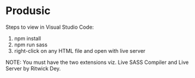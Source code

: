 # Produsic

Steps to view in Visual Studio Code:
  1. npm install
  2. npm run sass
  3. right-click on any HTML file and open with live server
  
 NOTE: You must have the two extensions viz. Live SASS Compiler and Live Server by Ritwick Dey.
